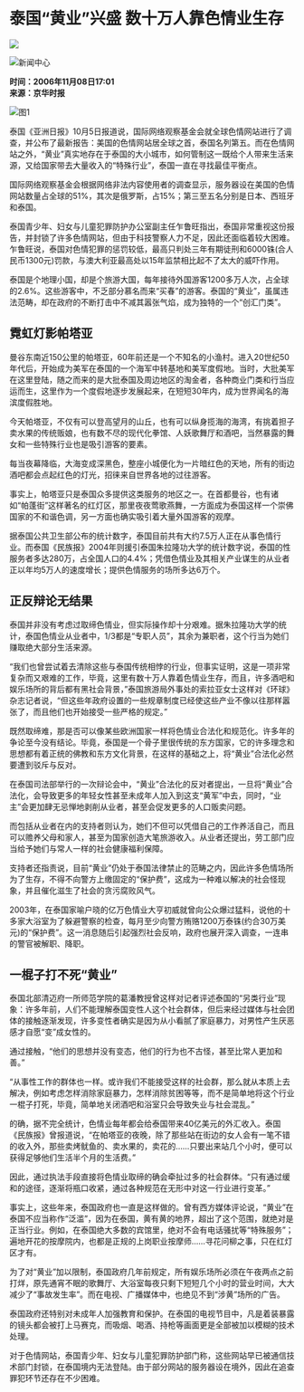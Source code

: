 # 泰国“黄业”兴盛 数十万人靠色情业生存

![](https://images.sohu.com/ccc.gif)

![新闻中心](https://photo.sohu.com/media/jhsb.jpg)

**时间：2006年11月08日17:01**  
**来源：京华时报**

![图1](https://photocdn.sohu.com/20061108/Img246272165.jpg)

泰国《亚洲日报》10月5日报道说，国际网络观察基金会就全球色情网站进行了调查，并公布了最新报告：美国的色情网站居全球之首，泰国名列第五。而在色情网站之外，“黄业”真实地存在于泰国的大小城市，如何管制这一既给个人带来生活来源，又给国家带去大量收入的“特殊行业”，泰国一直在寻找最佳平衡点。

国际网络观察基金会根据网络非法内容使用者的调查显示，服务器设在美国的色情网站数量占全球的51%，其次是俄罗斯，占15%；第三至五名分别是日本、西班牙和泰国。

泰国青少年、妇女与儿童犯罪防护办公室副主任乍鲁旺指出，泰国非常重视这份报告，并封锁了许多色情网站，但由于科技警察人力不足，因此还面临着较大困难。乍鲁旺说，泰国对色情犯罪的惩罚较低，最高只判处三年有期徒刑和6000铢(合人民币1300元)罚款，与澳大利亚最高处以15年监禁相比起不了太大的威吓作用。

泰国是个地理小国，却是个旅游大国，每年接待外国游客1200多万人次，占全球的2.6%。这些游客中，不乏部分慕名而来“买春”的游客。泰国的“黄业”，虽属违法范畴，却在政府的不断打击中不减其嚣张气焰，成为独特的一个“创汇门类”。

## 霓虹灯影帕塔亚

曼谷东南近150公里的帕塔亚，60年前还是一个不知名的小渔村。进入20世纪50年代后，开始成为美军在泰国的一个海军中转基地和美军度假地。当时，大批美军在这里登陆，随之而来的是大批泰国及周边地区的淘金者，各种商业门类和行当应运而生，这里作为一个度假地逐步发展起来，在短短30年内，成为世界闻名的海滨度假胜地。

今天帕塔亚，不仅有可以登高望月的山丘，也有可以纵身揽海的海湾，有挑着担子卖水果的传统贩娘，也有数不尽的现代化拳馆、人妖歌舞厅和酒吧，当然暴露的舞女和一些特殊行业也是吸引游客的要素。

每当夜幕降临，大海变成深黑色，整座小城便化为一片暗红色的天地，所有的街边酒吧都会点起红色的灯光，招徕来自世界各地的过往游客。

事实上，帕塔亚只是泰国众多提供这类服务的地区之一。在首都曼谷，也有诸如“帕蓬街”这样著名的红灯区，那里夜夜莺歌燕舞，一方面成为泰国这样一个崇佛国家的不和谐色调，另一方面也确实吸引着大量外国游客的观摩。

据泰国公共卫生部公布的统计数字，泰国目前共有大约7.5万人正在从事色情行业。而泰国《民族报》2004年则援引泰国朱拉隆功大学的统计数字说，泰国的性服务者多达280万，占全国人口的4.4%；凭借色情业及其相关产业谋生的从业者正以年均5万人的速度增长；提供色情服务的场所多达6万个。

## 正反辩论无结果

泰国并非没有考虑过取缔色情业，但实际操作却十分艰难。据朱拉隆功大学的统计，泰国色情业从业者中，1/3都是“专职人员”，其余为兼职者，这个行当为她们赚取绝大部分生活来源。

“我们也曾尝试着去清除这些与泰国传统相悖的行业，但事实证明，这是一项非常复杂而又艰难的工作，毕竟，这里有数十万人靠着色情业生存，而且，许多酒吧和娱乐场所的背后都有黑社会背景，”泰国旅游局外事处的索拉亚女士这样对《环球》杂志记者说，“但这些年政府设置的一些规章制度已经使这些产业不像以往那样嚣张了，而且他们也开始接受一些严格的规定。”

既然取缔难，那是否可以像某些欧洲国家一样将色情业合法化和规范化。许多年的争论至今没有结论。毕竟，泰国是一个骨子里很传统的东方国家，它的许多理念和思想都有着正统的佛教和东方文化背景，在这样的基础之上，将“黄业”合法化必然要遭到驳斥与反对。

在泰国司法部举行的一次辩论会中，“黄业”合法化的反对者提出，一旦将“黄业”合法化，会导致更多的年轻女性甚至未成年人加入到这支“黄军”中去，同时，“业主”会更加肆无忌惮地剥削从业者，甚至会促发更多的人口贩卖问题。

而包括从业者在内的支持者则认为，她们不但可以凭借自己的工作养活自己，而且可以赡养父母和家人，甚至为国家创造大笔旅游收入。从业者还提出，劳工部门应当给予她们与常人一样的社会健康福利保障。

支持者还指责说，目前“黄业”仍处于泰国法律禁止的范畴之内，因此许多色情场所为了生存，不得不向警方上缴固定的“保护费”，这成为一种难以解决的社会怪现象，并且催化滋生了社会的贪污腐败风气。

2003年，在泰国家喻户晓的亿万色情业大亨初威就曾向公众爆过猛料，说他的十多家大浴室为了躲避警察的检查，每月至少向警方贿赂1200万泰铢(约合30万美元)的“保护费”。这一消息随后引起强烈社会反响，政府也展开深入调查，一连串的警官被解职、降职。

## 一棍子打不死“黄业”

泰国北部清迈府一所师范学院的葛潘教授曾这样对记者评述泰国的“另类行业”现象：许多年前，人们不能理解泰国变性人这个社会群体，但后来经过媒体与社会团体的接触逐渐发现，许多变性者确实是因为从小看腻了家庭暴力，对男性产生厌恶感才自愿“变”成女性的。

通过接触，“他们的思想并没有变态，他们的行为也不古怪，甚至比常人更加和善。”

“从事性工作的群体也一样。或许我们不能接受这样的社会群，那么就从本质上去解决，例如考虑怎样消除家庭暴力，怎样消除贫困等等，而不是简单地将这个行业一棍子打死，毕竟，简单地关闭酒吧和浴室只会导致失业与社会混乱。”

的确，据不完全统计，色情业每年都会给泰国带来40亿美元的外汇收入。泰国《民族报》曾报道说，“在帕塔亚的夜晚，除了那些站在街边的女人会有一笔不错的收入外，那些卖烤鱿鱼的、卖水果的，卖花的……只要出来站几个小时，便可以获得足够他们生活半个月的生活费。”

因此，通过执法手段直接将色情业取缔的确会牵扯过多的社会群体。“只有通过缓和的途径，逐渐将瓶口收紧，通过各种规范在无形中对这一行业进行变革。”

事实上，这些年来，泰国政府也一直是这样做的。曾有西方媒体评论说，“黄业”在泰国不应当称作“泛滥”，因为在泰国，黄有黄的地界，超出了这个范围，就绝对是正当行业。例如，在泰国绝大多数的宾馆里，绝对不会有电话骚扰等“特殊服务”；遍地开花的按摩院内，也都是正规的上岗职业按摩师……寻花问柳之事，只在红灯区才有。

为了对“黄业”加以限制，泰国政府几年前规定，所有娱乐场所必须在午夜两点之前打烊，原先通宵不眠的歌舞厅、大浴室每夜只剩下短短几个小时的营业时间，大大减少了“事故发生率”。而在电视、广播媒体中，也绝见不到“涉黄”场所的广告。

泰国政府还特别对未成年人加强教育和保护。在泰国的电视节目中，凡是着装暴露的镜头都会被打上马赛克，而吸烟、喝酒、持枪等画面更是全部被加以模糊的技术处理。

对于色情网站，泰国青少年、妇女与儿童犯罪防护部门称，这些网站早已被通信技术部门封锁，在泰国境内无法登陆。由于部分网站的服务器设在境外，因此在追查罪犯环节还存在不少困难。
<!-- tcd_original_link http://news.sohu.com/20061108/n246272164.shtml -->
